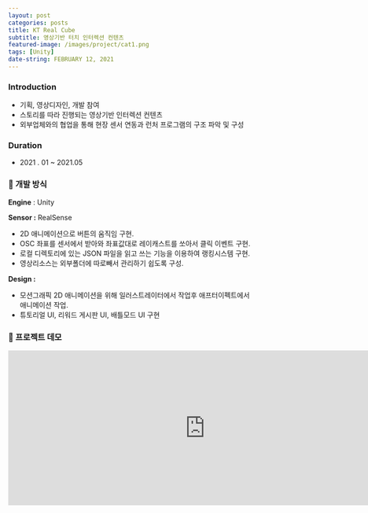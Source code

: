 ```yaml
---
layout: post
categories: posts
title: KT Real Cube
subtitle: 영상기반 터치 인터렉션 컨텐츠
featured-image: /images/project/cat1.png
tags: [Unity]
date-string: FEBRUARY 12, 2021
---
```


### Introduction

- 기획, 영상디자인, 개발 참여
- 스토리를 따라 진행되는 영상기반 인터렉션 컨텐츠
- 외부업체와의 협업을 통해 현장 센서 연동과 런처 프로그램의 구조 파악 및 구성

### Duration

- 2021 . 01 ~ 2021.05

### 🤝 개발 방식

**Engine** : Unity

**Sensor :** RealSense

- 2D 애니메이션으로 버튼의 움직임 구현.
- OSC 좌표를 센서에서 받아와 좌표값대로 레이캐스트를 쏘아서 클릭 이벤트 구현.
- 로컬 디렉토리에 있는 JSON 파일을 읽고 쓰는 기능을 이용하여 랭킹시스템 구현.
- 영상리소스는 외부폴더에 따로빼서 관리하기 쉽도록 구성.


**Design :** 

- 모션그래픽 2D 애니메이션을 위해 일러스트레이터에서 작업후 애프터이펙트에서 애니메이션 작업.
- 튜토리얼 UI, 리워드 게시판 UI, 배틀모드 UI 구현 

### 🤝 프로젝트 데모

<iframe width="800" height="315" src="https://www.youtube.com/embed/4sWsA__VeuM" title="YouTube video player" frameborder="0" allow="accelerometer; autoplay; clipboard-write; encrypted-media; gyroscope; picture-in-picture" allowfullscreen></iframe>